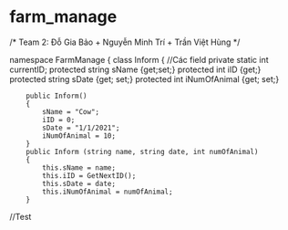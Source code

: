# farm_manage
/*
Team 2: Đỗ Gia Bảo + Nguyễn Minh Trí + Trần Việt Hùng
*/

namespace FarmManage 
{
    class Inform
    {
        //Các field
        private static int currentID;
       protected string sName {get;set;}
       protected int iID {get;}
       protected string sDate {get; set;}
       protected int iNumOfAnimal {get; set;}  

        public Inform()
        {
            sName = "Cow";
            iID = 0;
            sDate = "1/1/2021";
            iNumOfAnimal = 10;
        }
        public Inform (string name, string date, int numOfAnimal)
        {
            this.sName = name;
            this.iID = GetNextID();
            this.sDate = date;
            this.iNumOfAnimal = numOfAnimal;
        }
//Test
